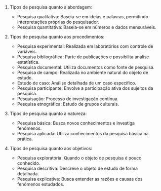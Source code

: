 1. Tipos de pesquisa quanto à abordagem:
   - Pesquisa qualitativa: Baseia-se em ideias e palavras, permitindo interpretações próprias do pesquisador.
   - Pesquisa quantitativa: Baseia-se em números e dados mensuráveis.

2. Tipos de pesquisa quanto aos procedimentos:
   - Pesquisa experimental: Realizada em laboratórios com controle de variáveis.
   - Pesquisa bibliográfica: Parte de publicações e possibilita análise estatística.
   - Pesquisa documental: Utiliza documentos como fonte de pesquisa.
   - Pesquisa de campo: Realizada no ambiente natural do objeto de estudo.
   - Estudo de caso: Análise detalhada de um caso específico.
   - Pesquisa participante: Envolve a participação ativa dos sujeitos da pesquisa.
   - Pesquisação: Processo de investigação contínua.
   - Pesquisa etnográfica: Estudo de grupos culturais.

3. Tipos de pesquisa quanto à natureza:
   - Pesquisa básica: Busca novos conhecimentos e investiga fenômenos.
   - Pesquisa aplicada: Utiliza conhecimentos da pesquisa básica na prática.

4. Tipos de pesquisa quanto aos objetivos:
   - Pesquisa exploratória: Quando o objeto de pesquisa é pouco conhecido.
   - Pesquisa descritiva: Descreve o objeto de estudo de forma detalhada.
   - Pesquisa explicativa: Busca entender as razões e causas dos fenômenos estudados.